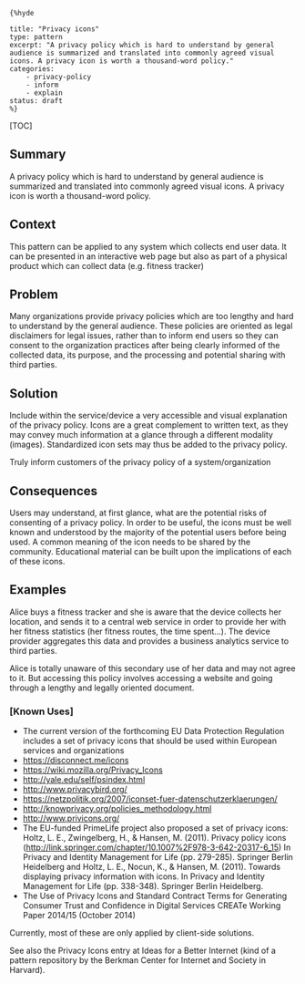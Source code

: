     {%hyde

    title: "Privacy icons"
    type: pattern
    excerpt: "A privacy policy which is hard to understand by general
    audience is summarized and translated into commonly agreed visual
    icons. A privacy icon is worth a thousand-word policy."
    categories: 
        - privacy-policy
        - inform
        - explain
    status: draft
    %}

[TOC]

<!--### [Also Known As]-->
<!-- All other names the pattern is known by.-->



## Summary
<!-- One short paragraph summarising the pattern.-->

A privacy policy which is hard to understand by general audience is summarized and translated into commonly agreed visual icons. A privacy icon is worth a thousand-word policy.

## Context
<!-- The situations in which the pattern may apply.-->

This pattern can be applied to any system which collects end user data. It can be presented in an interactive web page but also as part of a physical product which can collect data (e.g. fitness tracker)

## Problem
<!-- The problem a pattern addresses, including a list of forces describing why a problem might be difficult to solve.-->

Many organizations provide privacy policies which are too lengthy and hard to understand by the general audience. These policies are oriented as legal disclaimers for legal issues, rather than to inform end users so they can consent to the organization practices after being clearly informed of the collected data, its purpose, and the processing and potential sharing with third parties.

## Solution
<!-- A concise description of how the pattern addresses the problem.-->

Include within the service/device a very accessible and visual explanation of the privacy policy. Icons are a great complement to written text, as they may convey much information at a glance through a different modality (images). Standardized icon sets may thus be added to the privacy policy.

<!--goals-->
Truly inform customers of the privacy policy of a system/organization

<!--### [Structure]-->
<!--A detailed specification of the structural aspects of the pattern. A class diagram if applicable.-->



<!--### [Implementation]-->
<!--Guidelines for implementing the pattern; code fragments; suggested PETS; policy fragments.-->



## Consequences
<!--The advantages (benefits) and disadvantages (liabilities) of applying the pattern.-->



<!--constraints and consequences-->
Users may understand, at first glance, what are the potential risks of consenting of a privacy policy. In order to be useful, the icons must be well known and understood by the majority of the potential users before being used. A common meaning of the icon needs to be shared by the community. Educational material can be built upon the implications of each of these icons.

<!--### [Constraints]-->
<!-- limitations as a consequence of applying the pattern.-->



## Examples
<!--Motivational example to see how the pattern is applied.-->

Alice buys a fitness tracker and she is aware that the device collects her location, and sends it to a central web service in order to provide her with her fitness statistics (her fitness routes, the time spent...). The device provider aggregates this data and provides a business analytics service to third parties.

Alice is totally unaware of this secondary use of her data and may not agree to it. But accessing this policy involves accessing a website and going through a lengthy and legally oriented document.

### [Known Uses]
<!-- Pointers to various applications of the pattern.-->

- The current version of the forthcoming EU Data Protection Regulation includes a set of privacy icons that should be used within European services and organizations
- https://disconnect.me/icons
- https://wiki.mozilla.org/Privacy_Icons
- http://yale.edu/self/psindex.html
- http://www.privacybird.org/
- https://netzpolitik.org/2007/iconset-fuer-datenschutzerklaerungen/
- http://knowprivacy.org/policies_methodology.html
- http://www.privicons.org/
- The EU-funded PrimeLife project also proposed a set of privacy icons: Holtz, L. E., Zwingelberg, H., & Hansen, M. (2011). Privacy policy icons (http://link.springer.com/chapter/10.1007%2F978-3-642-20317-6_15) In Privacy and Identity Management for Life (pp. 279-285). Springer Berlin Heidelberg and Holtz, L. E., Nocun, K., & Hansen, M. (2011). Towards displaying privacy information with icons. In Privacy and Identity Management for Life (pp. 338-348). Springer Berlin Heidelberg.
- The Use of Privacy Icons and Standard Contract Terms for Generating Consumer Trust and Confidence in Digital Services CREATe Working Paper 2014/15 (October 2014)

Currently, most of these are only applied by client-side solutions.

See also the Privacy Icons entry at Ideas for a Better Internet (kind of a pattern repository by the Berkman Center for Internet and Society in Harvard).

<!--## See Also-->
<!-- Any pointers to relevant information, not contained in the subfields below.-->



<!--### [Related Patterns]-->
<!-- Supporting and conflicting patterns-->



<!--### [Sources]-->
<!-- References to the original source of the pattern.-->



<!--## General Comments-->
<!-- Separate discussion on the pattern.-->



<!--## Tags-->
<!-- User definable descriptors for additional correlation.-->


